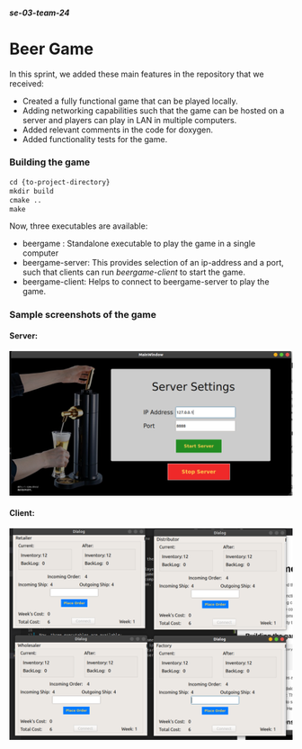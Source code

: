 ##### se-03-team-24
# Beer Game

In this sprint, we added these main features in the repository that we received:
* Created a fully functional game that can be played locally.
* Adding networking capabilities such that the game can be hosted on a server and players can play in LAN in multiple computers. 
* Added relevant comments in the code for doxygen.
* Added functionality tests for the game.

### Building the game
```
cd {to-project-directory}
mkdir build
cmake ..
make
```
Now, three executables are available:
* beergame : Standalone executable to play the game in a single computer
* beergame-server: This provides selection of an ip-address and a port, such that clients can run *beergame-client* to start the game.
* beergame-client: Helps to connect to beergame-server to play the game.

### Sample screenshots of the game

#### Server:
![Server screenshot](readme-assets/server.png)
#### Client:
![Client screenshot](readme-assets/client.png)